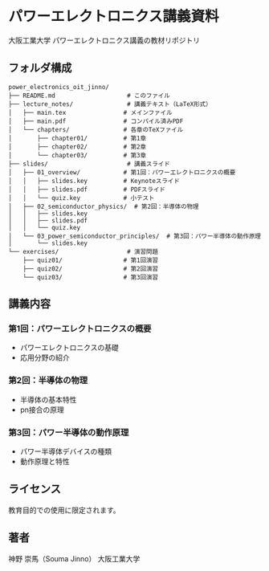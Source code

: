 # パワーエレクトロニクス講義資料

大阪工業大学 パワーエレクトロニクス講義の教材リポジトリ

## フォルダ構成

```
power_electronics_oit_jinno/
├── README.md                    # このファイル
├── lecture_notes/               # 講義テキスト（LaTeX形式）
│   ├── main.tex                # メインファイル
│   ├── main.pdf                # コンパイル済みPDF
│   └── chapters/               # 各章のTeXファイル
│       ├── chapter01/          # 第1章
│       ├── chapter02/          # 第2章
│       └── chapter03/          # 第3章
├── slides/                      # 講義スライド
│   ├── 01_overview/            # 第1回：パワーエレクトロニクスの概要
│   │   ├── slides.key          # Keynoteスライド
│   │   ├── slides.pdf          # PDFスライド
│   │   └── quiz.key            # 小テスト
│   ├── 02_semiconductor_physics/  # 第2回：半導体の物理
│   │   ├── slides.key
│   │   ├── slides.pdf
│   │   └── quiz.key
│   └── 03_power_semiconductor_principles/  # 第3回：パワー半導体の動作原理
│       └── slides.key
└── exercises/                   # 演習問題
    ├── quiz01/                 # 第1回演習
    ├── quiz02/                 # 第2回演習
    └── quiz03/                 # 第3回演習
```

## 講義内容

### 第1回：パワーエレクトロニクスの概要
- パワーエレクトロニクスの基礎
- 応用分野の紹介

### 第2回：半導体の物理
- 半導体の基本特性
- pn接合の原理

### 第3回：パワー半導体の動作原理
- パワー半導体デバイスの種類
- 動作原理と特性

## ライセンス

教育目的での使用に限定されます。

## 著者

神野 崇馬（Souma Jinno）
大阪工業大学
